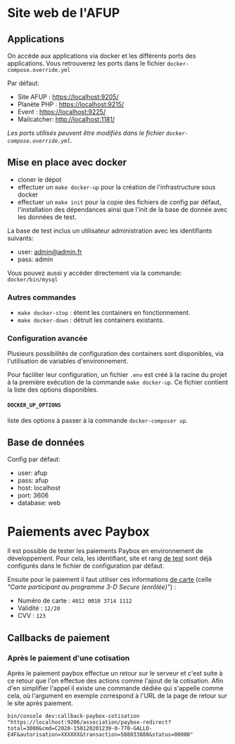 # Site web de l'AFUP

## Applications

On accède aux applications via docker et les différents ports des applications.
Vous retrouverez les ports dans le fichier `docker-compose.override.yml`

Par défaut:
* Site AFUP : <https://localhost:9205/>
* Planète PHP : <https://localhost:9215/>
* Event : <https://localhost:9225/>
* Mailcatcher: <http://localhost:1181/>

_Les ports utilisés peuvent être modifiés dans le fichier `docker-compose.override.yml`._

## Mise en place avec docker

* cloner le dépot
* effectuer un `make docker-up` pour la création de l'infrastructure sous docker
* effectuer un `make init` pour la copie des fichiers de config par défaut, l'installation des dépendances ainsi que l'init de la base de donnée avec les données de test.

La base de test inclus un utilisateur administration avec les identifiants suivants:
- user: admin@admin.fr
- pass: admin

Vous pouvez aussi y accéder directement via la commande: `docker/bin/mysql`

### Autres commandes

* `make docker-stop` : éteint les containers en fonctionnement.
* `make docker-down` : détruit les containers existants.

### Configuration avancée

Plusieurs possibilités de configuration des containers sont disponibles, via l'utilisation de variables d'environnement.

Pour faciliter leur configuration, un fichier `.env` est créé à la racine du projet à la première exécution de la commande `make docker-up`.
Ce fichier contient la liste des options disponibles.

#### `DOCKER_UP_OPTIONS`

liste des options à passer à la commande `docker-composer up`. 

## Base de données

Config par défaut:
- user: afup
- pass: afup
- host: localhost
- port: 3606
- database: web

# Paiements avec Paybox

Il est possible de tester les paiements Paybox en environnement de développement.
Pour cela, les identifiant, site et rang [de test](www1.paybox.com/espace-integrateur-documentation/comptes-de-tests/) sont déjà configurés dans le fichier de configuration par défaut.

Ensuite pour le paiement il faut utiliser ces informations [de carte](http://www1.paybox.com/espace-integrateur-documentation/cartes-de-tests/) (celle _"Carte participant au programme 3-D Secure (enrôlée)"_) : 
* Numéro de carte : `4012 0010 3714 1112`
* Validité : `12/20`
* CVV : `123`
 
## Callbacks de paiement

### Après le paiement d'une cotisation

Après le paiement paybox effectue un retour sur le serveur et c'est suite à ce retour que l'on effectue des actions comme l'ajout de la cotisation. Afin d'en simplifier l'appel il existe une commande dédiée qui s'appelle comme cela, où l'argument en exemple correspond à l'URL de la page de retour sur le site après paiement.  

```
bin/console dev:callback-paybox-cotisation "https://localhost:9206/association/paybox-redirect?total=3000&cmd=C2020-150120201239-0-770-GALLO-E4F&autorisation=XXXXXX&transaction=588033888&status=00000"
```
